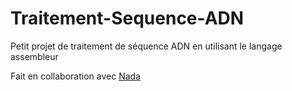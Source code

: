 # Traitement-Sequence-ADN
Petit projet de traitement de séquence ADN en utilisant le langage assembleur 

Fait en collaboration avec [Nada](https://github.com/NaaaaaaaaaaDaa)

